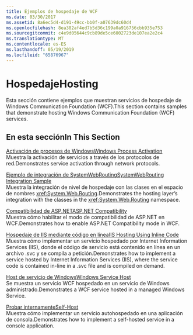 ```yaml
---
title: Ejemplos de hospedaje de WCF
ms.date: 03/30/2017
ms.assetid: 8a6ec5d4-d191-49cc-bb0f-a07639dc60d4
ms.openlocfilehash: 8ea382af4ed7b5d36c199a0a916756cbb935e753
ms.sourcegitcommit: c4e9d05644c9cb89de5ce6002723de107ea2e2c4
ms.translationtype: MT
ms.contentlocale: es-ES
ms.lasthandoff: 05/19/2019
ms.locfileid: "65876967"
---
```

# <a name="hosting"></a><span data-ttu-id="3c3d8-102">Hospedaje</span><span class="sxs-lookup"><span data-stu-id="3c3d8-102">Hosting</span></span>
<span data-ttu-id="3c3d8-103">Esta sección contiene ejemplos que muestran servicios de hospedaje de Windows Communication Foundation (WCF).</span><span class="sxs-lookup"><span data-stu-id="3c3d8-103">This section contains samples that demonstrate hosting Windows Communication Foundation (WCF) services.</span></span>  
  
## <a name="in-this-section"></a><span data-ttu-id="3c3d8-104">En esta sección</span><span class="sxs-lookup"><span data-stu-id="3c3d8-104">In This Section</span></span>  
 [<span data-ttu-id="3c3d8-105">Activación de procesos de Windows</span><span class="sxs-lookup"><span data-stu-id="3c3d8-105">Windows Process Activation</span></span>](../../../../docs/framework/wcf/samples/windows-process-activation.md)  
 <span data-ttu-id="3c3d8-106">Muestra la activación de servicios a través de los protocolos de red.</span><span class="sxs-lookup"><span data-stu-id="3c3d8-106">Demonstrates service activation through network protocols.</span></span>  
  
 [<span data-ttu-id="3c3d8-107">Ejemplo de integración de SystemWebRouting</span><span class="sxs-lookup"><span data-stu-id="3c3d8-107">SystemWebRouting Integration Sample</span></span>](../../../../docs/framework/wcf/samples/systemwebrouting-integration-sample.md)  
 <span data-ttu-id="3c3d8-108">Muestra la integración de nivel de hospedaje con las clases en el espacio de nombres <xref:System.Web.Routing>.</span><span class="sxs-lookup"><span data-stu-id="3c3d8-108">Demonstrates the hosting layer’s integration with the classes in the <xref:System.Web.Routing> namespace.</span></span>  
  
 [<span data-ttu-id="3c3d8-109">Compatibilidad de ASP.NET</span><span class="sxs-lookup"><span data-stu-id="3c3d8-109">ASP.NET Compatibility</span></span>](../../../../docs/framework/wcf/samples/aspnet-compatibility.md)  
 <span data-ttu-id="3c3d8-110">Muestra cómo habilitar el modo de compatibilidad de ASP.NET en WCF.</span><span class="sxs-lookup"><span data-stu-id="3c3d8-110">Demonstrates how to enable ASP.NET Compatibility mode in WCF.</span></span>  
  
 [<span data-ttu-id="3c3d8-111">Hospedaje de IIS mediante código en línea</span><span class="sxs-lookup"><span data-stu-id="3c3d8-111">IIS Hosting Using Inline Code</span></span>](../../../../docs/framework/wcf/samples/iis-hosting-using-inline-code.md)  
 <span data-ttu-id="3c3d8-112">Muestra cómo implementar un servicio hospedado por Internet Information Services (IIS), donde el código de servicio está contenido en línea en un archivo .svc y se compila a petición.</span><span class="sxs-lookup"><span data-stu-id="3c3d8-112">Demonstrates how to implement a service hosted by Internet Information Services (IIS), where the service code is contained in-line in a .svc file and is compiled on demand.</span></span>  
  
 [<span data-ttu-id="3c3d8-113">Host de servicio de Windows</span><span class="sxs-lookup"><span data-stu-id="3c3d8-113">Windows Service Host</span></span>](../../../../docs/framework/wcf/samples/windows-service-host.md)  
 <span data-ttu-id="3c3d8-114">Se muestra un servicio WCF hospedado en un servicio de Windows administrado.</span><span class="sxs-lookup"><span data-stu-id="3c3d8-114">Demonstrates a WCF service hosted in a managed Windows Service.</span></span>  
  
 [<span data-ttu-id="3c3d8-115">Probar internamente</span><span class="sxs-lookup"><span data-stu-id="3c3d8-115">Self-Host</span></span>](../../../../docs/framework/wcf/samples/self-host.md)  
 <span data-ttu-id="3c3d8-116">Muestra cómo implementar un servicio autohospedado en una aplicación de consola.</span><span class="sxs-lookup"><span data-stu-id="3c3d8-116">Demonstrates how to implement a self-hosted service in a console application.</span></span>

